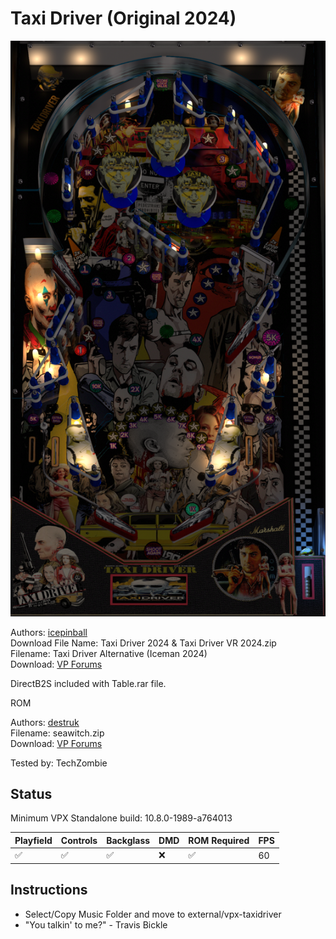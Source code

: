 # Taxi Driver (Original 2024)

![Table Preview](../../images/vpx-taxidriver.png)

Authors: [icepinball](https://vpuniverse.com/profile/4306-icepinball/)  
Download File Name: Taxi Driver 2024 & Taxi Driver VR 2024.zip  
Filename: Taxi Driver Alternative (Iceman 2024)  
Download: [VP Forums](https://vpuniverse.com/files/file/20593-reskin-taxi-driver-100-reskin-taxi-driver-vr-version-2024/)

DirectB2S included with Table.rar file. 

ROM

Authors: [destruk](https://www.vpforums.org/index.php?showuser=5)  
Filename: seawitch.zip  
Download: [VP Forums](https://www.vpforums.org/index.php?app=downloads&showfile=742)

Tested by: TechZombie

## Status 

Minimum VPX Standalone build: 10.8.0-1989-a764013

| Playfield | Controls | Backglass | DMD | ROM Required | FPS | 
|-----------|----------|-----------|-----|--------------|-----|
| :white_check_mark: | :white_check_mark: | :white_check_mark: | :x: | :white_check_mark: | 60 |

## Instructions

- Select/Copy Music Folder and move to external/vpx-taxidriver
- "You talkin' to me?" - Travis Bickle
